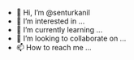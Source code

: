 - 👋 Hi, I’m @senturkanil
- 👀 I’m interested in ...
- 🌱 I’m currently learning ...
- 💞️ I’m looking to collaborate on ...
- 📫 How to reach me ...

<!---
senturkanil/senturkanil is a ✨ special ✨ repository because its `README.md` (this file) appears on your GitHub profile.
You can click the Preview link to take a look at your changes.
--->
